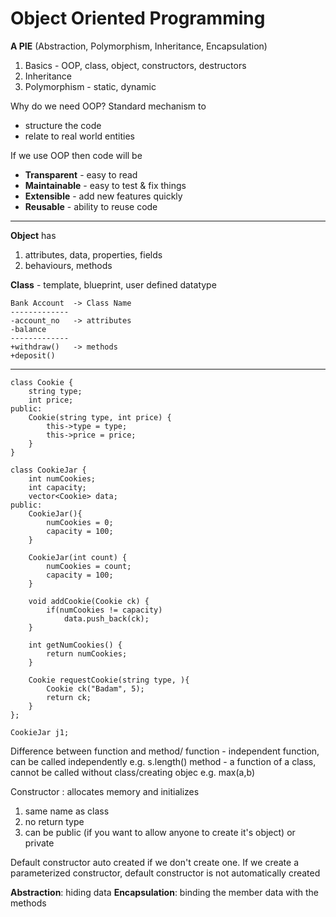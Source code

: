 # Object Oriented Programming

**A PIE** (Abstraction, Polymorphism, Inheritance, Encapsulation)

1. Basics - OOP, class, object, constructors, destructors
2. Inheritance
3. Polymorphism - static, dynamic

Why do we need OOP?
Standard mechanism to 
- structure the code
- relate to real world entities

If we use OOP then code will be 
* **Transparent** - easy to read
* **Maintainable** - easy to test & fix things
* **Extensible** - add new features quickly
* **Reusable** - ability to reuse code

---
**Object** has
1. attributes, data, properties, fields
2. behaviours, methods


**Class** - template, blueprint, user defined datatype
```
Bank Account  -> Class Name
-------------  
-account_no   -> attributes
-balance
-------------
+withdraw()   -> methods
+deposit()
```

---
```
class Cookie {
    string type;
    int price;
public:
    Cookie(string type, int price) {
        this->type = type;
        this->price = price;
    }
}

class CookieJar {
    int numCookies;
    int capacity;
    vector<Cookie> data;
public:
    CookieJar(){
        numCookies = 0;
        capacity = 100;
    }
    
    CookieJar(int count) {
        numCookies = count;
        capacity = 100;
    }
    
    void addCookie(Cookie ck) {
        if(numCookies != capacity)
            data.push_back(ck);
    }
    
    int getNumCookies() {
        return numCookies;
    }
    
    Cookie requestCookie(string type, ){
        Cookie ck("Badam", 5);
        return ck;
    }
};

CookieJar j1;
```

Difference between function and method/
function - independent function, can be called independently e.g. s.length()
method - a function of a class, cannot be called without class/creating objec e.g. max(a,b)

Constructor : allocates memory and initializes
1. same name as class
2. no return type
3. can be public (if you want to allow anyone to create it's object) or private

Default constructor auto created if we don't create one.
If we create a parameterized constructor, default constructor is not automatically created

**Abstraction**: hiding data
**Encapsulation**: binding the member data with the methods 

